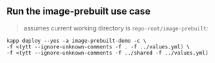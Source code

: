 ## Run the image-prebuilt use case

> assumes current working directory is `repo-root/image-prebuilt`:
```
kapp deploy --yes -a image-prebuilt-demo -c \
-f <(ytt --ignore-unknown-comments -f . -f ../values.yml) \
-f <(ytt --ignore-unknown-comments -f ../shared -f ../values.yml)
```